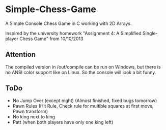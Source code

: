 # Simple-Chess-Game

A Simple Console Chess Game in C working with 2D Arrays.

Inspired by the university homework "Assignment 4: A Simplified Single-player Chess Game" from 10/10/2013

## Attention

The compiled version in /out/compile can be run on Windows, but there is no ANSI color support like on Linux. 
So the console will look a bit funny.

## ToDo

- No Jump Over (except night) (Almost finished, fixed bugs tomorrow)
- Pawn Rules (Hit Rule, Check rule for multible squares at first move, Pawn transform)
- No king next to king
- Patt (when both players have only one king left)
